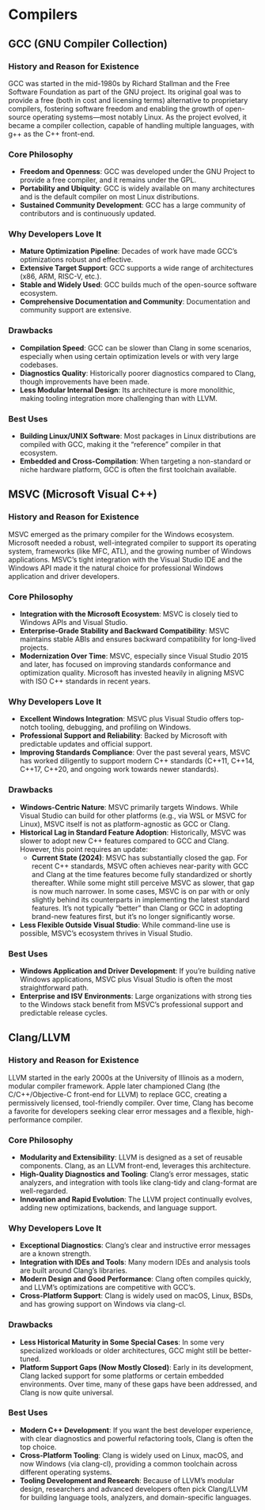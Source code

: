 # Compilers

## GCC (GNU Compiler Collection)

### History and Reason for Existence

GCC was started in the mid-1980s by Richard Stallman and the Free Software Foundation as part of the GNU project. Its original goal was to provide a free (both in cost and licensing terms) alternative to proprietary compilers, fostering software freedom and enabling the growth of open-source operating systems—most notably Linux. As the project evolved, it became a compiler collection, capable of handling multiple languages, with g++ as the C++ front-end.

### Core Philosophy

- **Freedom and Openness**: GCC was developed under the GNU Project to provide a free compiler, and it remains under the GPL.
- **Portability and Ubiquity**: GCC is widely available on many architectures and is the default compiler on most Linux distributions.
- **Sustained Community Development**: GCC has a large community of contributors and is continuously updated.

### Why Developers Love It

- **Mature Optimization Pipeline**: Decades of work have made GCC’s optimizations robust and effective.
- **Extensive Target Support**: GCC supports a wide range of architectures (x86, ARM, RISC-V, etc.).
- **Stable and Widely Used**: GCC builds much of the open-source software ecosystem.
- **Comprehensive Documentation and Community**: Documentation and community support are extensive.

### Drawbacks

- **Compilation Speed**: GCC can be slower than Clang in some scenarios, especially when using certain optimization levels or with very large codebases.
- **Diagnostics Quality**: Historically poorer diagnostics compared to Clang, though improvements have been made.
- **Less Modular Internal Design**: Its architecture is more monolithic, making tooling integration more challenging than with LLVM.

### Best Uses

- **Building Linux/UNIX Software**: Most packages in Linux distributions are compiled with GCC, making it the “reference” compiler in that ecosystem.
- **Embedded and Cross-Compilation**: When targeting a non-standard or niche hardware platform, GCC is often the first toolchain available.

## MSVC (Microsoft Visual C++)

### History and Reason for Existence

MSVC emerged as the primary compiler for the Windows ecosystem. Microsoft needed a robust, well-integrated compiler to support its operating system, frameworks (like MFC, ATL), and the growing number of Windows applications. MSVC’s tight integration with the Visual Studio IDE and the Windows API made it the natural choice for professional Windows application and driver developers.

### Core Philosophy

- **Integration with the Microsoft Ecosystem**: MSVC is closely tied to Windows APIs and Visual Studio.
- **Enterprise-Grade Stability and Backward Compatibility**: MSVC maintains stable ABIs and ensures backward compatibility for long-lived projects.
- **Modernization Over Time**: MSVC, especially since Visual Studio 2015 and later, has focused on improving standards conformance and optimization quality. Microsoft has invested heavily in aligning MSVC with ISO C++ standards in recent years.

### Why Developers Love It

- **Excellent Windows Integration**: MSVC plus Visual Studio offers top-notch tooling, debugging, and profiling on Windows.
- **Professional Support and Reliability**: Backed by Microsoft with predictable updates and official support.
- **Improving Standards Compliance**: Over the past several years, MSVC has worked diligently to support modern C++ standards (C++11, C++14, C++17, C++20, and ongoing work towards newer standards).

### Drawbacks

- **Windows-Centric Nature**: MSVC primarily targets Windows. While Visual Studio can build for other platforms (e.g., via WSL or MSVC for Linux), MSVC itself is not as platform-agnostic as GCC or Clang.
- **Historical Lag in Standard Feature Adoption**: Historically, MSVC was slower to adopt new C++ features compared to GCC and Clang. However, this point requires an update:
  - **Current State (2024)**: MSVC has substantially closed the gap. For recent C++ standards, MSVC often achieves near-parity with GCC and Clang at the time features become fully standardized or shortly thereafter. While some might still perceive MSVC as slower, that gap is now much narrower. In some cases, MSVC is on par with or only slightly behind its counterparts in implementing the latest standard features. It’s not typically “better” than Clang or GCC in adopting brand-new features first, but it’s no longer significantly worse.
- **Less Flexible Outside Visual Studio**: While command-line use is possible, MSVC’s ecosystem thrives in Visual Studio.

### Best Uses

- **Windows Application and Driver Development**: If you’re building native Windows applications, MSVC plus Visual Studio is often the most straightforward path.
- **Enterprise and ISV Environments**: Large organizations with strong ties to the Windows stack benefit from MSVC’s professional support and predictable release cycles.

## Clang/LLVM

### History and Reason for Existence

LLVM started in the early 2000s at the University of Illinois as a modern, modular compiler framework. Apple later championed Clang (the C/C++/Objective-C front-end for LLVM) to replace GCC, creating a permissively licensed, tool-friendly compiler. Over time, Clang has become a favorite for developers seeking clear error messages and a flexible, high-performance compiler.

### Core Philosophy

- **Modularity and Extensibility**: LLVM is designed as a set of reusable components. Clang, as an LLVM front-end, leverages this architecture.
- **High-Quality Diagnostics and Tooling**: Clang’s error messages, static analyzers, and integration with tools like clang-tidy and clang-format are well-regarded.
- **Innovation and Rapid Evolution**: The LLVM project continually evolves, adding new optimizations, backends, and language support.

### Why Developers Love It

- **Exceptional Diagnostics**: Clang’s clear and instructive error messages are a known strength.
- **Integration with IDEs and Tools**: Many modern IDEs and analysis tools are built around Clang’s libraries.
- **Modern Design and Good Performance**: Clang often compiles quickly, and LLVM’s optimizations are competitive with GCC’s.
- **Cross-Platform Support**: Clang is widely used on macOS, Linux, BSDs, and has growing support on Windows via clang-cl.

### Drawbacks

- **Less Historical Maturity in Some Special Cases**: In some very specialized workloads or older architectures, GCC might still be better-tuned.
- **Platform Support Gaps (Now Mostly Closed)**: Early in its development, Clang lacked support for some platforms or certain embedded environments. Over time, many of these gaps have been addressed, and Clang is now quite universal. 

### Best Uses

- **Modern C++ Development**: If you want the best developer experience, with clear diagnostics and powerful refactoring tools, Clang is often the top choice.
- **Cross-Platform Tooling**: Clang is widely used on Linux, macOS, and now Windows (via clang-cl), providing a common toolchain across different operating systems.
- **Tooling Development and Research**: Because of LLVM’s modular design, researchers and advanced developers often pick Clang/LLVM for building language tools, analyzers, and domain-specific languages.